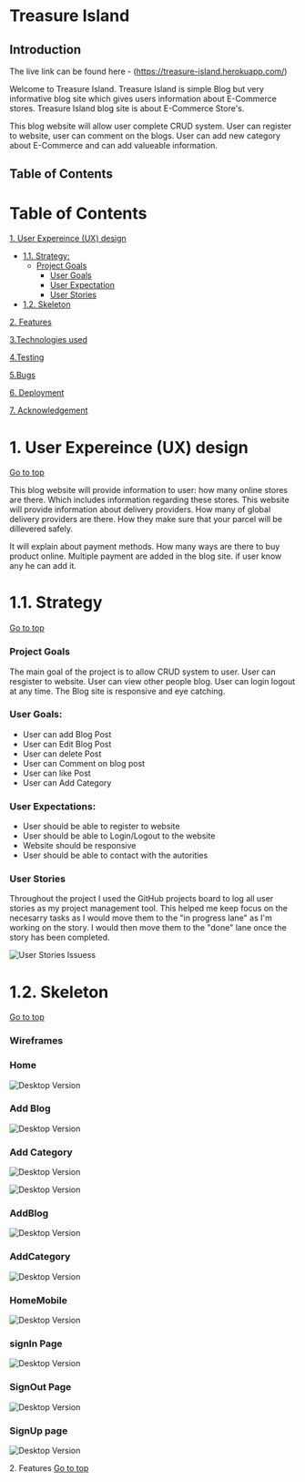 # Treasure Island
## Introduction

The live link can be found here - (https://treasure-island.herokuapp.com/)

Welcome to Treasure Island. Treasure Island is simple Blog but very informative blog site which gives users information about E-Commerce stores. Treasure Island blog site is about E-Commerce Store's. 

 This blog website will allow user complete CRUD system. User can register to website, user can comment on the blogs. User can add new category about E-Commerce and can add valueable information.

## Table of Contents

# Table of Contents
 [1. User Expereince (UX) design](#ux)
  - [1.1. Strategy:](#strategy)
    - [Project Goals](#project-goals)
        - [User Goals](#user-goals)
        - [User Expectation](#user-expectation)
        - [User Stories](#user-stories)
  - [1.2. Skeleton](#skeleton)

 [2. Features](#features)

 [3.Technologies used](#technologies-used)

 [4.Testing](#testing)

 [5.Bugs](#bugs)

 [6. Deployment](#deployment)

 [7. Acknowledgement](#acknowledgement)

 <a name="ux"></a>
# 1. User Expereince (UX) design
 [Go to top](#table-of-contents)

 This blog website will provide information to user: how many online stores are there. Which includes information regarding these stores. This website will provide information about delivery providers. How many of global delivery providers are there. How they make sure that your parcel will be dillevered safely. 
  
 It will explain about payment methods. How many ways are there to buy product online. Multiple payment are added in the blog site. if user know any he can add it.

 <a name="strategy"></a>
 # 1.1. Strategy
  [Go to top](#table-of-contents)

 <a name="project-goals"></a>
  ### Project Goals

 The main goal of the project is to allow CRUD system to user. User can resgister to website. User can view other people blog. 
 User can login logout at any time. The Blog site is responsive and eye catching.

 <a name="user-goals"></a>
 ### User Goals:

 * User can add Blog Post
 * User can Edit Blog Post
 * User can delete Post
 * User can Comment on blog post
 * User can like Post
 * User can Add Category

 <a name="user-expectation"></a>
  ### User Expectations:

  * User should be able to register to website
  * User should be able to Login/Logout to the website
  * Website should be responsive
  * User should be able to contact with the autorities

 <a name="user-stories"></a>
 ### User Stories

 Throughout the project I used the GitHub projects board to log all user stories as my project management tool. This helped me keep focus on the necesarry tasks as I would move them to the "in progress lane" as I'm working on the story. I would then move them to the "done" lane once the story has been completed.

 ![User Stories Issuess](media/issuuess.JPG)

 <a name="skeleton"></a>
 # 1.2. Skeleton
  [Go to top](#table-of-contents)
 
 ### Wireframes

 ### Home 
 ![Desktop Version](media/Home.PNG)

 ### Add Blog 
 ![Desktop Version](media/AddBlog.PNG)

 ### Add Category 
 ![Desktop Version](media/AddCategory.PNG)
 
 ![Desktop Version](media/Recent-Post.PNG)
 ### AddBlog
 ![Desktop Version](media/Mobile-AddBlog.PNG)
 ### AddCategory
 ![Desktop Version](media/Mobile-AddCategory.PNG)
 ### HomeMobile
 ![Desktop Version](media/Mobile-Home.PNG)
 ### signIn Page 
 ![Desktop Version](media/Mobile-SignIn.PNG)
 ### SignOut Page
 ![Desktop Version](media/Mobile-Signout.PNG)
 ### SignUp page
 ![Desktop Version](media/Mobile-Signup.PNG)
 
 <a name="features"></a>
2. Features
 [Go to top](#table-of-contents)
